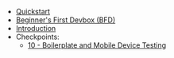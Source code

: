 - [Quickstart](quickstart)
- [Beginner's First Devbox (BFD)](bfd)
- [Introduction](introduction)
- Checkpoints:
  - [10 - Boilerplate and Mobile Device Testing](c/cp10.md)

